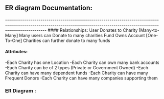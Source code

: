 <h2> ER diagram Documentation:</h2>
---------------------------------------------------------------------------------------------------------------------------------------------------------------------------------
#### Relationships:
User Donates to Charity [Many-to-Many]
  Many users can Donate to many charities
Fund Owns Account [One-To-One]
  Charities can further donate to many funds

#### Attributes:

-Each Charity has one Location
-Each Charity can own many bank accounts
-Each Charity can be of 2 types (Private or Government Owned)
-Each Charity can have many dependent funds
-Each Charity can have many Frequent Donors
-Each Charity can have many companies supporting them

### ER Diagram : 

